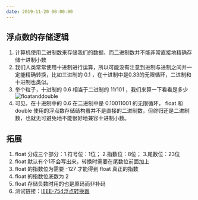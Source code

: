 ```yaml
---
date: 2019-11-20 00:00:00
---
```


## 浮点数的存储逻辑
1. 计算机使用二进制数来存储我们的数据，而二进制数并不能非常直接地精确存储十进制小数
2. 我们人类常常使用十进制进行运算，所以可能没有注意到进制与进制之间并一定能精确转换，比如三进制的 0.1 ，在十进制中是0.33的无限循环，二进制和十进制也类似。
3. 举个粒子，十进制的 0.6 相当于二进制的 11/101 ，我们来算一下看看是多少
![floatanddouble](assets/[计算机通识].md/floatanddouble.jpg)
4. 可见，在十进制中的 0.6 在二进制中是 0.10011001 的无限循环， float 和 double 使用的浮点数存储结构虽并不是直接的二进制数，但终归还是二进制数，也就无可避免地不能很好地兼容十进制小数。

## 拓展
1. float 分成三个部分：1.符号位：1位； 2.指数位：8位； 3.尾数位：23位
2. float 默认有个1不会写出来，转换时需要在尾数位前面加上
3. float 的指数位为需要 -127 才能得到 float 真正的指数
4. float 的指数位底数为 2 
4. float 存储负数时用的也是原码而非补码
6. 测试链接：[IEEE-754浮点转换器](https://www.h-schmidt.net/FloatConverter/IEEE754.html)